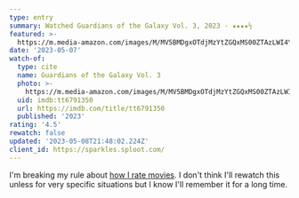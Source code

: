 ```yaml
---
type: entry
summary: Watched Guardians of the Galaxy Vol. 3, 2023 - ★★★★½
featured: >-
  https://m.media-amazon.com/images/M/MV5BMDgxOTdjMzYtZGQxMS00ZTAzLWI4Y2UtMTQzN2VlYjYyZWRiXkEyXkFqcGdeQXVyMTkxNjUyNQ@@._V1_SX300.jpg
date: '2023-05-07'
watch-of:
  type: cite
  name: Guardians of the Galaxy Vol. 3
  photo: >-
    https://m.media-amazon.com/images/M/MV5BMDgxOTdjMzYtZGQxMS00ZTAzLWI4Y2UtMTQzN2VlYjYyZWRiXkEyXkFqcGdeQXVyMTkxNjUyNQ@@._V1_SX300.jpg
  uid: imdb:tt6791350
  url: https://imdb.com/title/tt6791350
  published: '2023'
rating: '4.5'
rewatch: false
updated: '2023-05-08T21:48:02.224Z'
client_id: https://sparkles.sploot.com/
---
```

I'm breaking my rule about [how I rate movies](/articles/how-i-rate-movies). I don't think I'll rewatch this unless for very specific situations but I know I'll remember it for a long time.
